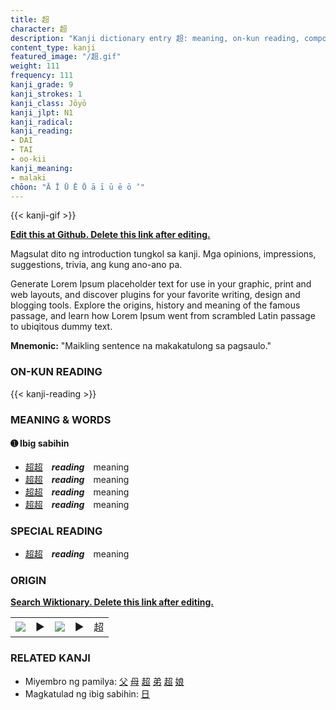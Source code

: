 ```yaml
---
title: 超
character: 超
description: "Kanji dictionary entry 超: meaning, on-kun reading, compounds, origin, related kanji"
content_type: kanji
featured_image: "/超.gif"
weight: 111
frequency: 111
kanji_grade: 9
kanji_strokes: 1
kanji_class: Jōyō
kanji_jlpt: N1
kanji_radical: 
kanji_reading: 
- DAI
- TAI
- oo-kii
kanji_meaning:
- malaki
chōon: "Ā Ī Ū Ē Ō ā ī ū ē ō ’"
---
```

[//]: # (Don't edit the line below. Kanji animated GIF code is automatically generated.)
{{< kanji-gif >}}

[//]: # (Edit below this line.)

**[Edit this at Github. Delete this link after editing.](https://github.com/tim0g/tim/tree/main/content/kanji/超/index.md)**

Magsulat dito ng introduction tungkol sa kanji. Mga opinions, impressions, suggestions, trivia, ang kung ano-ano pa.

Generate Lorem Ipsum placeholder text for use in your graphic, print and web layouts, and discover plugins for your favorite writing, design and blogging tools. Explore the origins, history and meaning of the famous passage, and learn how Lorem Ipsum went from scrambled Latin passage to ubiqitous dummy text.
 
**Mnemonic:** "Maikling sentence na makakatulong sa pagsaulo."

### ON-KUN READING

[//]: # (Don't edit the line below. ON-KUN READING code is automatically generated.)
{{< kanji-reading >}}

### MEANING & WORDS

#### ➊ **Ibig sabihin**
  - [超](../超)[超](../超)　***reading***　meaning
  - [超](../超)[超](../超)　***reading***　meaning
  - [超](../超)[超](../超)　***reading***　meaning
  - [超](../超)[超](../超)　***reading***　meaning

### SPECIAL READING
  - [超](../超)[超](../超)　***reading***　meaning

### ORIGIN

**[Search Wiktionary. Delete this link after editing.](https://wiktionary.org/wiki/超)**
<table class="kanji-table"><tr><td>
<img src="60px-超-bronze.svg.png">
</td><td>▶</td><td>
<img src="60px-超-oracle.svg.png">
</td><td>▶</td>
<td class="kanji-origin">超</td>
</tr></table>

### RELATED KANJI
- Miyembro ng pamilya: [父](../父) [母](../母) [超](../超) [弟](../弟) [超](../超) [娘](../娘)
- Magkatulad ng ibig sabihin: [日](../日)

